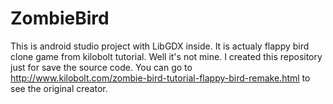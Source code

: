 # ZombieBird
This is android studio project with LibGDX inside. It is actualy flappy bird clone game from kilobolt tutorial. Well it's not mine. I created this repository just for save the source code. You can go to http://www.kilobolt.com/zombie-bird-tutorial-flappy-bird-remake.html to see the original creator.
